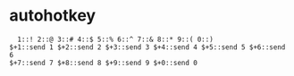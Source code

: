# autohotkey
<code>&nbsp;
1::!
2::@
3::#
4::$
5::% 
6::^
7::&
8::*
9::(
0::)
$+1::send 1
$+2::send 2
$+3::send 3
$+4::send 4
$+5::send 5
$+6::send 6
$+7::send 7
$+8::send 8
$+9::send 9
$+0::send 0
</code>
